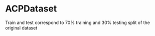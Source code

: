 # ACPDataset

Train and test correspond to 70% training and 30% testing split of the original dataset
